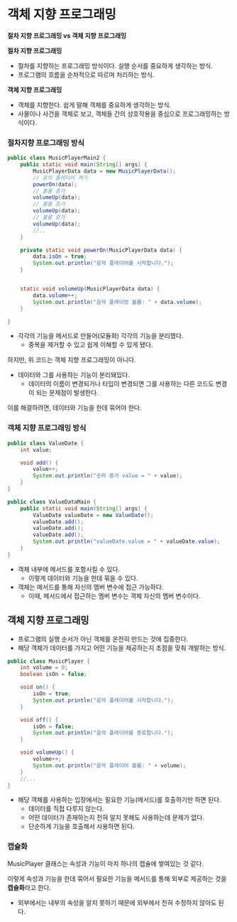 객체 지향 프로그래밍
==
**절차 지향 프로그래밍 vs 객체 지향 프로그래밍**

**절차 지향 프로그래밍**
- 절차를 지향하는 프로그래밍 방식이다. 실행 순서를 중요하게 생각하는 방식.
- 프로그램의 흐름을 순차적으로 따르며 처리하는 방식.

**객체 지향 프로그래밍**
- 객체를 지향한다. 쉽게 말해 객체를 중요하게 생각하는 방식.
- 사물이나 사건을 객체로 보고, 객체들 간의 상호작용을 중심으로 프로그래밍하는 방식이다.

### **절차지향 프로그래밍 방식**
```java
public class MusicPlayerMain2 {
    public static void main(String[] args) {
        MusicPlayerData data = new MusicPlayerData();
        // 음악 플레이어 켜기
        powerOn(data);
        // 볼륨 증가
        volumeUp(data);
        // 볼륨 증가
        volumeUp(data);
        // 볼륨 증가
        volumeUp(data);
        //..
    }

    private static void powerOn(MusicPlayerData data) {
        data.isOn = true;
        System.out.println("음악 플레이어를 시작합니다.");
    }


    static void volumeUp(MusicPlayerData data) {
        data.volume++;
        System.out.println("음악 플레이엉 볼륨: " + data.volume);
    }

}

```
- 각각의 기능을 메서드로 만들어(모듈화) 각각의 기능을 분리했다.
  - 중복을 제거할 수 있고 쉽게 이해할 수 있게 됐다.

하지만, 위 코드는 객체 지향 프로그래밍이 아니다.
- 데이터와 그를 사용하는 기능이 분리돼있다.
  - 데이터의 이름이 변경되거나 타입이 변경되면 그를 사용하는 다른 코드도 변경이 되는 문제점이 발생한다.
  
이를 해결하려면, 데이터와 기능을 한데 묶어야 한다.

### **객체 지향 프로그래밍 방식**
```java
public class ValueDate {
    int value;

    void add() {
        value++;
        System.out.println("숫자 증가 value = " + value);
    }
}

public class ValueDataMain {
    public static void main(String[] args) {
        ValueDate valueDate = new ValueDate();
        valueDate.add();
        valueDate.add();
        valueDate.add();
        System.out.println("valueDate.value = " + valueDate.value);
    }
}
```
- 객체 내부에 메서드를 포함시킬 수 있다.
  - 이렇게 데이터와 기능을 한데 묶을 수 있다.
- 객체는 메서드를 통해 자신의 멤버 변수에 접근 가능하다.
  - 이때, 메서드에서 접근하는 멤버 변수는 객체 자신의 멤버 변수이다.

## 객체 지향 프로그래밍
- 프로그램의 실행 순서가 아닌 객체를 온전히 만드는 것에 집중한다.
- 해당 객체가 데이터를 가지고 어떤 기능을 제공하는지 초점을 맞춰 개발하는 방식.
```java
public class MusicPlayer {
    int volume = 0;
    boolean isOn = false;

    void on() {
        isOn = true;
        System.out.println("음악 플레이어를 시작합니다.");
    }

    void off() {
        isOn = false;
        System.out.println("음악 플레이어를 종료합니다.");
    }

    void volumeUp() {
        volume++;
        System.out.println("음악 플레이어 볼륨: " + volume);
    }
    //...
}
```
- 해당 객체를 사용하는 입장에서는 필요한 기능(메서드)를 호출하기만 하면 된다.
  - 데이터를 직접 다루지 않는다.
  - 어떤 데이터가 존재하는지 전혀 알지 못해도 사용하는데 문제가 없다.
  - 단순하게 기능을 호출해서 사용하면 된다.

### **캡슐화**
MusicPlayer 클래스는 속성과 기능이 마치 하나의 캡슐에 쌓여있는 것 같다.

이렇게 속성과 기능을 한데 묶어서 필요한 기능을 메서드를 통해 외부로 제공하는 것을 **캡슐화**라고 한다.

- 외부에서는 내부의 속성을 알지 못하기 때문에 외부에서 전혀 수정하지 않아도 된다.


